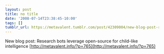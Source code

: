 ```yaml
---
layout: post
title: no title
date: '2008-07-14T23:38:45-10:00'
tags: []
tumblr_url: https://metavalent.tumblr.com/post/42309004/new-blog-post-research-bots-leverage-open-source
---
```

New blog post: Research bots leverage open-source for child-like intelligence [http://metavalent.info/?p=765](http://metavalent.info/?p=765)

